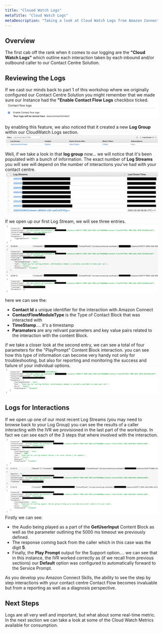 ```yaml
---
title: "Clouod Watch Logs"
metaTitle: "Cloud Watch Logs"
metaDescription: "Taking a look at Cloud Watch Logs from Amazon Connect"
---
```


## Overview
The first cab off the rank when it comes to our logging are the <b>"Cloud Watch Logs"</b> which outline each interaction taken by each inbound and/or outbound caller to our Contact Centre Solution.

## Reviewing the Logs
If we cast our minds back to part 1 of this workshop where we originally configured our Contact Centre Solution you might remember that we made sure our Instance had the <b>"Enable Contact Flow Logs</b> checkbox ticked.
![Enable CloudWatchLogs](./validatingOurLogging-1.png)

by enabling this feature, we also noticed that it created a new <b>Log Group</b> within our CloudWatch Logs section.
![CloudWatchLogs](./ValidatingOurLogging-2.png)

Well, if we take a look in that <b>log group</b> now... we will notice that it's been populated with a bunch of information. The exact number of <b>Log Streams</b> you will see will depend on the number of interactions you've had with your contact centre.
![Log Streams](./validatingOurLogging-3.png)

If we open up our first Log Stream, we will see three entries.
![Log Entries](./validatingOurLogging-4.png)

here we can see the:
- <b>Contact Id</b> a unique identifier for the interaction with Amazon Connect
- <b>ContactFlowModuleType</b> is the Type of Contact Block that was interacted with
- <b>TimeStamp</b>.... it's a timestamp
- <b>Paramaters</b> are any relivant parameters and key value pairs related to the interaction with the content Block.

if we take a closer look at the second entry, we can see a total of four parameters for the "PlayPrompt" Content Block interaction. you can see how this type of information can become very handy not only for troubleshooting, but also for reporting and monitoring the success and failure of your individual options.
![Play Prompt Interaction](./validatingOurLogging-5.png)

## Logs for Interactions
If we open up one of our most recent Log Streams (you may need to browse back to your Log Group) you can see the results of a caller interacting with the IVR we provisioned in the last part of the workshop. In fact we can see each of the 3 steps that where involved with the interaction.
![IVR Interaction](./validatingOurLogging-6.png)
Firstly we can see:
- the Audio being played as a part of the <b>GetUserInput</b> Content Block as well as the parameter outlining the 5000 ms timeout we previously defined.
- The response coming back from the caller which in this case was the digit <b>5</b>.
- Finally, the <b>Play Prompt</b> output for the Support option.... we can see that in this instance, the IVR worked correctly as (if we recall from previous sections) our <b>Default</b> option was configured to automatically forward to the Service Prompt.

As you develop you Amazon Connect Skills, the ability to see the step by step interactions with your contact centre Contact Flow becomes invaluable but from a reporting as well as a diagnosis perspective.

## Next Steps
Logs are all very well and important, but what about some real-time metric. In the next section we can take a look at some of the Cloud Watch Metrics available for consumption.
